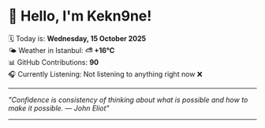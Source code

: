 # 👋 Hello, I'm Kekn9ne!

🗓️ Today is: **Wednesday, 15 October 2025**  
🌤️ Weather in Istanbul: **⛅️  +16°C**  
📊 GitHub Contributions: **90**  
🎧 Currently Listening: Not listening to anything right now ❌

---

_"Confidence is consistency of thinking about what is possible and how to make it possible. — *John Eliot*"_

---
